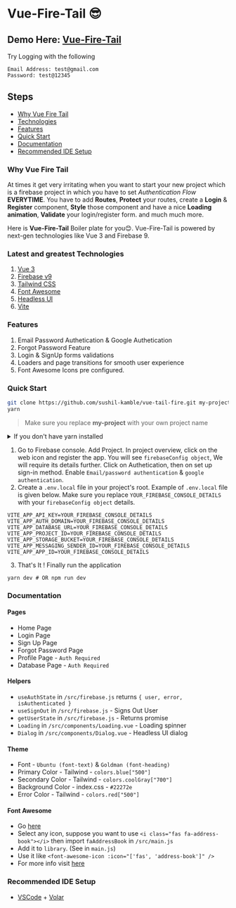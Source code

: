 # Vue-Fire-Tail 😎

## **Demo Here:** [Vue-Fire-Tail](https://vueauthfire.web.app/)

Try Logging with the following

```
Email Address: test@gmail.com
Password: test@12345
```

## Steps

- [Why Vue Fire Tail](#why-vue-fire-tail)
- [Technologies](#latest-and-greatest-technologies)
- [Features](#features)
- [Quick Start](#quick-start)
- [Documentation](#documentation)
- [Recommended IDE Setup](#recommended-ide-setup)

### Why Vue Fire Tail

At times it get very irritating when you want to start your new project which is a firebase project in which you have to set _Authentication Flow_ **EVERYTIME**.
You have to add **Routes**, **Protect** your routes, create a **Login** & **Register** component, **Style** those component and have a nice **Loading animation**,
**Validate** your login/register form. and much much more.

Here is **Vue-Fire-Tail** Boiler plate for you😊. Vue-Fire-Tail is powered by next-gen technologies like Vue 3 and Firebase 9.

### Latest and greatest Technologies

1. [Vue 3](https://v3.vuejs.org/)
1. [Firebase v9](https://firebase.google.com/docs/web/modular-upgrade)
1. [Tailwind CSS](https://tailwindcss.com/)
1. [Font Awesome](https://github.com/FortAwesome/vue-fontawesome)
1. [Headless UI](https://headlessui.dev/)
1. [Vite](https://vitejs.dev/guide/)

### Features

1. Email Password Authetication & Google Authetication
1. Forgot Password Feature
1. Login & SignUp forms validations
1. Loaders and page transitions for smooth user experience
1. Font Awesome Icons pre configured.

### Quick Start

```bash
git clone https://github.com/sushil-kamble/vue-tail-fire.git my-project
yarn
```

> Make sure you replace **my-project** with your own project name

<details><summary>If you don't have yarn installed</summary>
<p>

```bash
npm i
```

> Remove **yarn.lock** as you will already have **package.lock**

</p>
</details>

1. Go to Firebase console. Add Project. In project overview, click on the web icon and register the app. You will see `firebaseConfig object`, We will require its details further. Click on Authetication, then on set up sign-in method. Enable `Email/password authentication` & `google authentication`.
1. Create a `.env.local` file in your project's root. Example of `.env.local` file is given below. Make sure you replace `YOUR_FIREBASE_CONSOLE_DETAILS` with your `firebaseConfig object` details.

```
VITE_APP_API_KEY=YOUR_FIREBASE_CONSOLE_DETAILS
VITE_APP_AUTH_DOMAIN=YOUR_FIREBASE_CONSOLE_DETAILS
VITE_APP_DATABASE_URL=YOUR_FIREBASE_CONSOLE_DETAILS
VITE_APP_PROJECT_ID=YOUR_FIREBASE_CONSOLE_DETAILS
VITE_APP_STORAGE_BUCKET=YOUR_FIREBASE_CONSOLE_DETAILS
VITE_APP_MESSAGING_SENDER_ID=YOUR_FIREBASE_CONSOLE_DETAILS
VITE_APP_APP_ID=YOUR_FIREBASE_CONSOLE_DETAILS
```

3. That's It ! Finally run the application

```
yarn dev # OR npm run dev
```

### Documentation

#### Pages

- Home Page
- Login Page
- Sign Up Page
- Forgot Password Page
- Profile Page - `Auth Required`
- Database Page - `Auth Required`

#### Helpers

- `useAuthState` in `/src/firebase.js` returns `{ user, error, isAuthenticated }`
- `useSignOut` in `/src/firebase.js` - Signs Out User
- `getUserState` in `/src/firebase.js` - Returns promise
- `Loading` in `/src/components/Loading.vue` - Loading spinner
- `Dialog` in `/src/components/Dialog.vue` - Headless UI dialog

#### Theme

- Font - `Ubuntu (font-text)` & `Goldman (font-heading)`
- Primary Color - Tailwind - `colors.blue["500"]`
- Secondary Color - Tailwind - `colors.coolGray["700"]`
- Background Color - index.css - `#22272e`
- Error Color - Tailwind - `colors.red["500"]`

#### Font Awesome

- Go [here](https://fontawesome.com/v5.15/icons?d=gallery&p=2&m=free)
- Select any icon, suppose you want to use `<i class="fas fa-address-book"></i>` then import `faAddressBook` in `/src/main.js`
- Add it to `library`. (See in `main.js`)
- Use it like `<font-awesome-icon :icon="['fas', 'address-book']" />`
- For more info visit [here](https://github.com/FortAwesome/vue-fontawesome)

### Recommended IDE Setup

- [VSCode](https://code.visualstudio.com/) + [Volar](https://marketplace.visualstudio.com/items?itemName=johnsoncodehk.volar)
